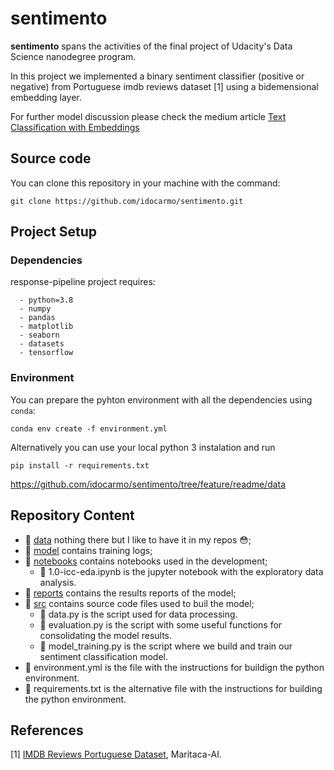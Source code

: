 # sentimento

**sentimento** spans the activities of the final project of Udacity's Data Science nanodegree program.

In this project we implemented a binary sentiment classifier (positive or negative) from Portuguese imdb reviews dataset [1] using a bidemensional embedding layer.

For further model discussion please check the medium article [Text Classification with Embeddings](https://medium.com/@ivens10/text-classification-with-embeddings-4445104acfcf)


## Source code
You can clone this repository in your machine with the command:

    git clone https://github.com/idocarmo/sentimento.git

## Project Setup
### Dependencies

response-pipeline project requires:
~~~~~~~~~~~~
  - python=3.8
  - numpy
  - pandas
  - matplotlib
  - seaborn
  - datasets
  - tensorflow
~~~~~~~~~~~~

### Environment
You can prepare the pyhton environment  with all the dependencies using ``conda``:

    conda env create -f environment.yml

Alternatively you can use your local python 3 instalation and run

    pip install -r requirements.txt
https://github.com/idocarmo/sentimento/tree/feature/readme/data
## Repository Content

- 📂 [data](https://github.com/idocarmo/sentimento/tree/feature/readme/data) nothing there but I like to have it in my repos 😳;
- 📂 [model](https://github.com/idocarmo/sentimento/tree/feature/readme/model) contains training logs;
- 📂 [notebooks](https://github.com/idocarmo/sentimento/tree/feature/readme/notebooks) contains notebooks used in the development;
    - 📄 1.0-icc-eda.ipynb is the jupyter notebook with the exploratory data analysis.
- 📂 [reports](https://github.com/idocarmo/sentimento/tree/feature/readme/reports) contains the results reports of the model;
- 📂 [src](https://github.com/idocarmo/sentimento/tree/feature/readme/src) contains source code files used to buil the model;
    - 📄 data.py is the script used for data processing.
    - 📄 evaluation.py is the script with some useful functions for consolidating the model results.
    - 📄 model_training.py is the script where we build and train our sentiment classification model.
- 📄 environment.yml is the file with the instructions for buildign the python environment.
- 📄 requirements.txt is the alternative file with the instructions for building the python environment.   


## References
[1] [IMDB Reviews Portuguese Dataset](https://medium.com/r/?url=https%3A%2F%2Fhuggingface.co%2Fdatasets%2Fmaritaca-ai%2Fimdb_pt), Maritaca-AI.
